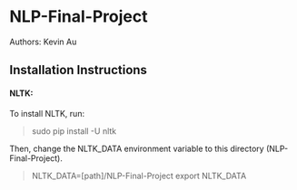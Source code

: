 # NLP-Final-Project

Authors: Kevin Au

## Installation Instructions


#### NLTK:

To install NLTK, run:

> sudo pip install -U nltk

Then, change the NLTK\_DATA environment variable to this directory
(NLP-Final-Project).

> NLTK\_DATA=[path]/NLP-Final-Project
> export NLTK\_DATA